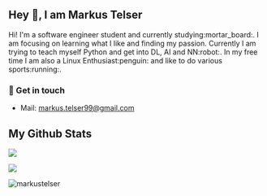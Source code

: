 ## Hey 👋, I am Markus Telser
<p align='left'>
  Hi! I'm a software engineer student and currently studying:mortar_board:. I am focusing on learning what I like and finding my passion. Currently I am trying to teach myself Python and get into DL, AI and NN:robot:. In my free time I am also a Linux Enthusiast:penguin: and like to do various sports:running:.
</p>

### :speech_balloon: Get in touch
- Mail: markus.telser99@gmail.com

## My Github Stats
<p align=left> 
  <img src="https://github-readme-stats.vercel.app/api?username=markustelser&show_icons=true" /> 
</p>
<p align=left> 
  <img src="https://github-readme-stats.vercel.app/api/top-langs/?username=markustelser&langs_count=8)](https://github.com/markustelser/github-readme-stats" />
</p>
<p align=left> 
  <img src=https://komarev.com/ghpvc/?username=markustelser alt=markustelser /> 
</p>
